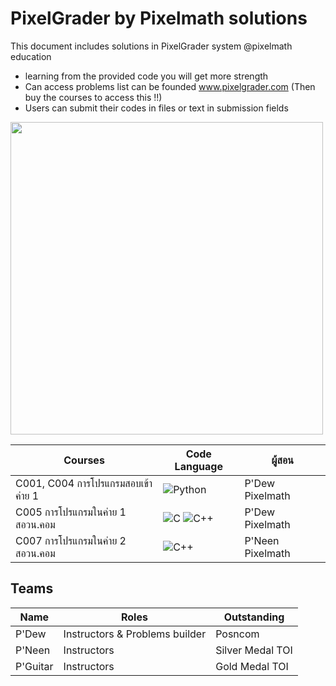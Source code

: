 # PixelGrader by Pixelmath solutions
This document includes solutions in PixelGrader system @pixelmath education
- learning from the provided code you will get more strength
- Can access problems list can be founded www.pixelgrader.com (Then buy the courses to access this !!)
- Users can submit their codes in files or text in submission fields

<img src="https://github.com/user-attachments/assets/1ac78f3b-e5d5-40fa-bbd1-fc39b4fc8822" width="500">


| Courses | Code Language | ผู้สอน |
| --- | --- | --- |
| C001, C004 การโปรแกรมสอบเข้าค่าย 1 | ![Python](https://img.shields.io/badge/Python-3776AB?style=for-the-badge&logo=python&logoColor=white) | P'Dew Pixelmath |
| C005 การโปรแกรมในค่าย 1 สอวน.คอม | ![C](https://img.shields.io/badge/C-00599C?style=for-the-badge&logo=c&logoColor=white) ![C++](https://img.shields.io/badge/C++-00599C?style=for-the-badge&logo=c%2B%2B&logoColor=white) | P'Dew Pixelmath |
| C007 การโปรแกรมในค่าย 2 สอวน.คอม | ![C++](https://img.shields.io/badge/C++-00599C?style=for-the-badge&logo=c%2B%2B&logoColor=white) | P'Neen Pixelmath |

## Teams
| Name | Roles | Outstanding |
| --- | --- | --- |
| P'Dew | Instructors & Problems builder | Posncom |
| P'Neen | Instructors | Silver Medal TOI |
| P'Guitar | Instructors | Gold Medal TOI |
